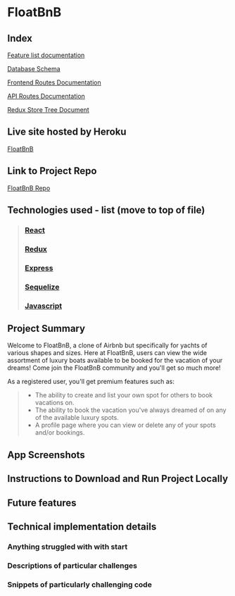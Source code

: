 # FloatBnB

## Index

[Feature list documentation](https://github.com/mipresley23/FloatBnB/wiki/MVP-Feature-List)

[Database Schema](https://github.com/mipresley23/FloatBnB/wiki/DB-Schema-V2)

[Frontend Routes Documentation](https://github.com/mipresley23/FloatBnB/wiki/Frontend-Routes)

[API Routes Documentation](https://github.com/mipresley23/FloatBnB/wiki/API-Routes)

[Redux Store Tree Document](https://github.com/mipresley23/FloatBnB/wiki/StateShape)

## Live site hosted by Heroku

[FloatBnB](https://floatbnb.herokuapp.com/)

## Link to Project Repo

[FloatBnB Repo](https://github.com/mipresley23/FloatBnB)

## Technologies used - list (move to top of file)
> ### [React](https://reactjs.org/)
> ### [Redux](https://redux.js.org/)
> ### [Express](https://expressjs.com/)
> ### [Sequelize](https://sequelize.org/)
> ### [Javascript](https://developer.mozilla.org/en-US/docs/Web/JavaScript)

## Project Summary
Welcome to FloatBnB, a clone of Airbnb but specifically for yachts of various shapes and sizes. Here at FloatBnB, users can view the wide assortment of luxury boats available to be booked for the vacation of your dreams! Come join the FloatBnB community and you'll get so much more!

As a registered user, you'll get premium features such as:
> * The ability to create and list your own spot for others to book vacations on.
> * The ability to book the vacation you've always dreamed of on any of the available luxury spots.
> * A profile page where you can view or delete any of your spots and/or bookings.


## App Screenshots



## Instructions to Download and Run Project Locally


## Future features

## Technical implementation details

### Anything struggled with with start

### Descriptions of particular challenges

### Snippets of particularly challenging code
